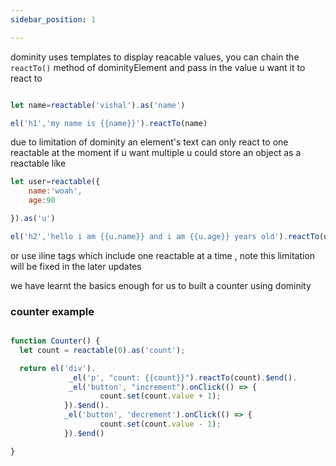 ```yaml
---
sidebar_position: 1

---
```



dominity uses templates to display reacable values, you can chain the `reactTo()` method of dominityElement and pass in the value u want it to react to  

```js

let name=reactable('vishal').as('name')

el('h1','my name is {{name}}').reactTo(name)


```

due to limitation of dominity an element's text can only react to one reactable at the moment if u want multiple u could store an object as a reactable like

```js
let user=reactable({
    name:'woah',
    age:90

}).as('u')

el('h2','hello i am {{u.name}} and i am {{u.age}} years old').reactTo(user)

```

or use iline tags which include one reactable at a time , note this limitation will be fixed in the later updates

we have learnt the basics enough for us to built a counter using dominity
### counter example


```js

function Counter() {
  let count = reactable(0).as('count');

  return el('div').
             _el('p', "count: {{count}}").reactTo(count).$end().
             _el('button', "increment").onClick(() => {
                    count.set(count.value + 1);
            }).$end().
            _el('button', 'decrement').onClick(() => {
                    count.set(count.value - 1);
            }).$end()

}


```

